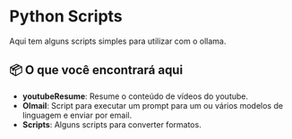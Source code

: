 # Python Scripts

Aqui tem alguns scripts simples para utilizar com o ollama. 

## 📦 O que você encontrará aqui

- **youtubeResume**: Resume o conteúdo de vídeos do youtube.
- **Olmail**: Script para executar um prompt para um ou vários modelos de linguagem e enviar por email.
- **Scripts**: Alguns scripts para converter formatos.


